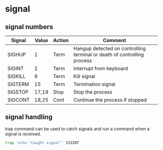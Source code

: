 # signal

## signal numbers

| Signal | Value | Action | Comment |
|--------|-------|--------|---------|
| SIGHUP | 1     | Term   | Hangup detected on controlling terminal or death of controlling process |
| SIGINT | 2     | Term   | Interrupt from keyboard |
| SIGKILL| 9     | Term   | Kill signal |
| SIGTERM| 15    | Term   | Termination signal |
| SIGSTOP| 17,19 | Stop   | Stop the process |
| SIGCONT| 18,25 | Cont   | Continue the process if stopped |

## signal handling

trap command can be used to catch signals and run a command when a signal is received.

```bash
trap 'echo "Caught signal"' SIGINT
```
